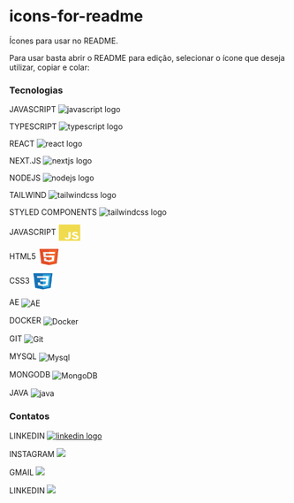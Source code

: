# icons-for-readme
Ícones para usar no README.

Para usar basta abrir o README para edição, selecionar o ícone que deseja utilizar, copiar e colar:

### Tecnologias

JAVASCRIPT <img src="https://cdn.jsdelivr.net/gh/devicons/devicon/icons/javascript/javascript-original.svg" height="40" width="52" alt="javascript logo"  /><br>

TYPESCRIPT <img src="https://cdn.jsdelivr.net/gh/devicons/devicon/icons/typescript/typescript-original.svg" height="40" width="52" alt="typescript logo"  /><br>

REACT <img src="https://cdn.jsdelivr.net/gh/devicons/devicon/icons/react/react-original.svg" height="40" width="52" alt="react logo"/><br>

NEXT.JS <img src="https://cdn.jsdelivr.net/gh/devicons/devicon/icons/nextjs/nextjs-original.svg" height="40" width="52" color="white" alt="nextjs logo"/><br>

NODEJS <img src="https://cdn.jsdelivr.net/gh/devicons/devicon/icons/nodejs/nodejs-original.svg" height="40" width="52" alt="nodejs logo"/><br>

TAILWIND <img src="https://cdn.jsdelivr.net/gh/devicons/devicon/icons/tailwindcss/tailwindcss-plain.svg" height="40" width="52" alt="tailwindcss logo"/><br>

STYLED COMPONENTS <img src="https://cdn.jsdelivr.net/gh/devicons/devicon/icons/styledcomponents/styledcomponents-plain.svg" height="40" width="52" alt="tailwindcss logo"/><br>

JAVASCRIPT <img align="center" alt="JS" height="30" width="40" src="https://raw.githubusercontent.com/devicons/devicon/master/icons/javascript/javascript-plain.svg"><br>

HTML5 <img align="center" alt="HTML" height="30" width="40" src="https://raw.githubusercontent.com/devicons/devicon/master/icons/html5/html5-original.svg"><br>

CSS3 <img align="center" alt="CSS" height="30" width="40" src="https://raw.githubusercontent.com/devicons/devicon/master/icons/css3/css3-original.svg"><br>

AE <img align="center" alt="AE" height="30" width="40" src="https://cdn.jsdelivr.net/gh/devicons/devicon/icons/aftereffects/aftereffects-original.svg" /><br>

DOCKER <img align="center" alt="Docker" height="30" width="40" src="https://cdn.jsdelivr.net/gh/devicons/devicon/icons/docker/docker-original.svg" /><br>

GIT <img align="center" alt="Git" height="30" width="40" src="https://cdn.jsdelivr.net/gh/devicons/devicon/icons/git/git-original.svg" /><br>

MYSQL <img align="center" alt="Mysql" height="30" width="40" src="https://cdn.jsdelivr.net/gh/devicons/devicon/icons/mysql/mysql-original.svg" /><br>

MONGODB <img align="center" alt="MongoDB" height="30" width="40" src="https://cdn.jsdelivr.net/gh/devicons/devicon/icons/mongodb/mongodb-original.svg" /><br>

JAVA <img align="center" alt="java" height="30" width="40"  src="https://cdn.jsdelivr.net/gh/devicons/devicon/icons/java/java-original.svg" />

### Contatos

LINKEDIN <a href="https://www.linkedin.com/in/???????" target="_blank"><img src="https://img.shields.io/static/v1?message=LinkedIn&logo=linkedin&label=&color=0077B5&logoColor=white&labelColor=&style=for-the-badge" height="35" alt="linkedin logo"/></a><br>

INSTAGRAM <a href="https://instagram.com/???????" target="_blank"><img src="https://img.shields.io/badge/-Instagram-%23E4405F?style=for-the-badge&logo=instagram&logoColor=white" target="_blank"></a><br>

GMAIL <a href = "mailto:?????@gmail.com"><img src="https://img.shields.io/badge/-Gmail-%23333?style=for-the-badge&logo=gmail&logoColor=white" target="_blank"></a><br>

LINKEDIN <a href="https://www.linkedin.com/in/??????" target="_blank"><img src="https://img.shields.io/badge/-LinkedIn-%230077B5?style=for-the-badge&logo=linkedin&logoColor=white" target="_blank"></a>
